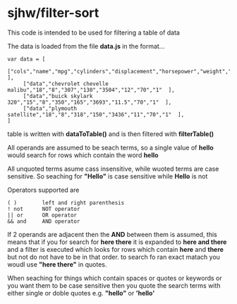 
# sjhw/filter-sort

This code is intended to be used for filtering a table of data

The data is loaded from the file **data.js** in the format...
```
var data = [
     ["cols","name","mpg","cylinders","displacement","horsepower","weight","acceleration","modelyear","origin"  ],
     ["data","chevrolet chevelle malibu","18","8","307","130","3504","12","70","1"  ],
     ["data","buick skylark 320","15","8","350","165","3693","11.5","70","1"  ],
     ["data","plymouth satellite","18","8","318","150","3436","11","70","1"  ],
]
```

table is written with **dataToTable()** and is then filtered with **filterTable()**

All operands are assumed to be seach terms, so a single value of **hello** would search for rows which contain the word **hello**

All unquoted terms asume cass insensitive, while wuoted terms are case sensitive. So seaching for **"Hello"** is case sensitive while **Hello** is not

Operators supported are
```
( )        left and right parenthesis
! not      NOT operator
|| or      OR operator
&& and     AND operator
```

If 2 operands are adjacent then the **AND** between them is assumed, this means that if you for search for **here there** it is expanded to **here and there** and a filter is executed which looks for rows which contain **here** and **there** but not do not have to be in that order. to search fo ran exact matach you woudl use **"here there"** in quotes.

When seaching for things which contain spaces or quotes or keywords or you want them to be case sensitive then you quote the search terms with either single or doble quotes e.g. **"hello"** or **'hello'**
